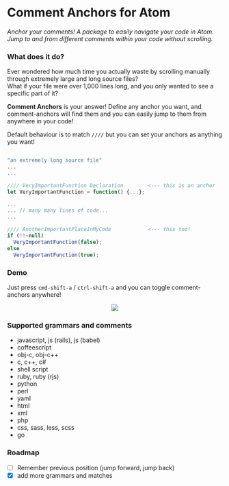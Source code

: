 # Comment Anchors for Atom

_Anchor your comments! A package to easily navigate your code in Atom._  
_Jump to and from different comments within your code without scrolling._

### What does it do?

Ever wondered how much time you actually waste by scrolling manually through
extremely large and long source files?   
What if your file were over 1,000 lines long, and you only wanted to see a specific part of it?  

**Comment Anchors** is your answer! Define any anchor you want, and comment-anchors
will find them and you can easily jump to them from anywhere in your code!

Default behaviour is to match `////` but you can set your anchors as anything you want!

```js

"an extremely long source file"
...
...

//// VeryImportantFunction Declaration        <--- this is an anchor
let VeryImportantFunction = function() {...};

...
... // many many lines of code...
...

//// AnotherImportantPlaceInMyCode            <--- this too!
if (!!~null)
  VeryImportantFunction(false);
else
  VeryImportantFunction(true);

```

### Demo

Just press `cmd-shift-a` / `ctrl-shift-a` and you can toggle comment-anchors anywhere!

<p align="center">
  <img src="http://i.imgur.com/IpnIMl9.gif" />
</p>

### Supported grammars and comments

* javascript, js (rails), js (babel)
* coffeescript
* obj-c, obj-c++
* c, c++, c#
* shell script
* ruby, ruby (rjs)
* python
* perl
* yaml
* html
* xml
* php
* css, sass, less, scss
* go

### Roadmap

- [ ] Remember previous position (jump forward, jump back)
- [x] add more grammars and matches
